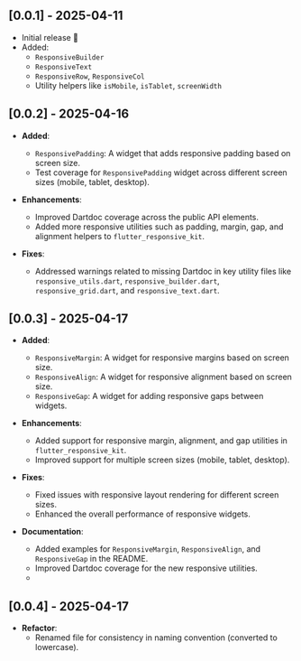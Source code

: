 ## [0.0.1] - 2025-04-11

- Initial release 🎉
- Added:
    - `ResponsiveBuilder`
    - `ResponsiveText`
    - `ResponsiveRow`, `ResponsiveCol`
    - Utility helpers like `isMobile`, `isTablet`, `screenWidth`

## [0.0.2] - 2025-04-16

- **Added**:
  - `ResponsivePadding`: A widget that adds responsive padding based on screen size.
  - Test coverage for `ResponsivePadding` widget across different screen sizes (mobile, tablet, desktop).

- **Enhancements**:
  - Improved Dartdoc coverage across the public API elements.
  - Added more responsive utilities such as padding, margin, gap, and alignment helpers to `flutter_responsive_kit`.

- **Fixes**:
  - Addressed warnings related to missing Dartdoc in key utility files like `responsive_utils.dart`, `responsive_builder.dart`, `responsive_grid.dart`, and `responsive_text.dart`.


## [0.0.3] - 2025-04-17

- **Added**:
  - `ResponsiveMargin`: A widget for responsive margins based on screen size.
  - `ResponsiveAlign`: A widget for responsive alignment based on screen size.
  - `ResponsiveGap`: A widget for adding responsive gaps between widgets.

- **Enhancements**:
  - Added support for responsive margin, alignment, and gap utilities in `flutter_responsive_kit`.
  - Improved support for multiple screen sizes (mobile, tablet, desktop).

- **Fixes**:
  - Fixed issues with responsive layout rendering for different screen sizes.
  - Enhanced the overall performance of responsive widgets.

- **Documentation**:
  - Added examples for `ResponsiveMargin`, `ResponsiveAlign`, and `ResponsiveGap` in the README.
  - Improved Dartdoc coverage for the new responsive utilities.
  - 
## [0.0.4] - 2025-04-17

- **Refactor**:
  - Renamed file for consistency in naming convention (converted to lowercase).
